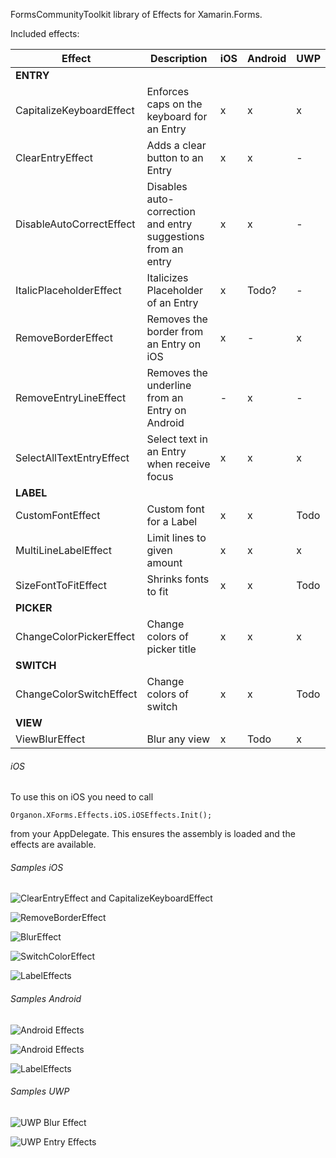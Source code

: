 FormsCommunityToolkit library of Effects for Xamarin.Forms.

Included effects:

| Effect                     | Description | iOS | Android | UWP |
|----------------------------|-------------|-----|---------|-----|
| **ENTRY** |
| CapitalizeKeyboardEffect | Enforces caps on the keyboard for an Entry | x | x | x |
| ClearEntryEffect | Adds a clear button to an Entry | x | x | - |
| DisableAutoCorrectEffect | Disables auto-correction and entry suggestions from an entry | x | x | - |
| ItalicPlaceholderEffect | Italicizes Placeholder of an Entry | x | Todo? | - |
| RemoveBorderEffect | Removes the border from an Entry on iOS | x | - | x |
| RemoveEntryLineEffect | Removes the underline from an Entry on Android | - | x | - |
| SelectAllTextEntryEffect | Select text in an Entry when receive focus | x | x | x |
| **LABEL** |
| CustomFontEffect | Custom font for a Label | x | x | Todo |
| MultiLineLabelEffect | Limit lines to given amount | x | x | x |
| SizeFontToFitEffect | Shrinks fonts to fit | x | x | Todo |
| **PICKER** |
| ChangeColorPickerEffect | Change colors of picker title | x | x | x |
| **SWITCH** |
| ChangeColorSwitchEffect | Change colors of switch | x | x | Todo |
| **VIEW** |
| ViewBlurEffect | Blur any view | x | Todo | x |

###### iOS

To use this on iOS you need to call

```
Organon.XForms.Effects.iOS.iOSEffects.Init();
```

from your AppDelegate. This ensures the assembly is loaded and the effects are available.

###### Samples iOS

![ClearEntryEffect and CapitalizeKeyboardEffect](Media/ClearEntryAndAllCaps_thumb.gif)

![RemoveBorderEffect](Media/NoBorders_thumb.gif)

![BlurEffect](Media/BlurEffectiOS_thumb.gif)

![SwitchColorEffect](Media/SwitchColorEffectiOS_thumb.gif)

![LabelEffects](Media/LabelEffectsiOS_thumb.png)

###### Samples Android
![Android Effects](Media/AndroidEffects_thumb.gif)

![Android Effects](Media/SwitchColorEffectAndroid_thumb.gif)

![LabelEffects](Media/LabelEffectsAndroid_thumb.png)

###### Samples UWP
![UWP Blur Effect](Media/BlurEffectUWP_thumb.gif)

![UWP Entry Effects](Media/EntryEffectsUWP_thumb.gif)
